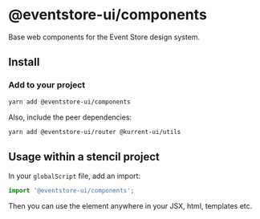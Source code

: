 # @eventstore-ui/components

Base web components for the Event Store design system.

## Install

### Add to your project

```sh
yarn add @eventstore-ui/components
```

Also, include the peer dependencies:

```sh
yarn add @eventstore-ui/router @kurrent-ui/utils
```

## Usage within a stencil project

In your `globalScript` file, add an import:

```ts
import '@eventstore-ui/components';
```

Then you can use the element anywhere in your JSX, html, templates etc.
